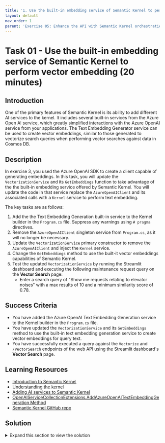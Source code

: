 ```yaml
---
title: '1. Use the built-in embedding service of Semantic Kernel to perform vector embedding'
layout: default
nav_order: 1
parent: 'Exercise 05: Enhance the API with Semantic Kernel orchestration'
---
```


# Task 01 - Use the built-in embedding service of Semantic Kernel to perform vector embedding (20 minutes)

## Introduction

One of the primary features of Semantic Kernel is its ability to add different AI services to the kernel. It includes several built-in services from the Azure Open AI service, which greatly simplified interactions with the Azure OpenAI service from your applications. The Text Embedding Generator service can be used to create vector embeddings, similar to those generated to vectorize search queries when performing vector searches against data in Cosmos DB.

## Description

In exercise 3, you used the Azure OpenAI SDK to create a client capable of generating embeddings. In this task, you will update the `VectorizationService` and its `GetEmbeddings` function to take advantage of the the built-in embedding service offered by Semantic Kernel. You will update the code in that service replace the `AzureOpenAIClient` and its associated calls with a `Kernel` service to perform text embedding.

The key tasks are as follows:

1. Add the the Text Embedding Generation built-in service to the Kernel builder in the `Program.cs` file. Suppress any warnings using `# pragma` directives.
2. Remove the `AzureOpenAIClient` singleton service from `Program.cs`, as it will no longer be necessary.
3. Update the `VectorizationService` primary constructor to remove the `AzureOpenAIClient` and inject the `Kernel` service.
4. Change the `GetEmbeddings` method to use the built-it vector embeddings capabilities of Semantic Kernel.
5. Test the updated `VectorizationService` by running the Streamlit dashboard and executing the following maintenance request query on the **Vector Search** page:
   - Enter a search query of "Show me requests relating to elevator noises" with a max results of 10 and a minimum similarity score of 0.78.

## Success Criteria

- You have added the Azure OpenAI Text Embedding Generation service to the Kernel builder in the `Program.cs` file.
- You have updated the `VectorizationService` and its `GetEmbeddings` method to use the built-in text embedding generation service to create vector embeddings for query text.
- You have successfully executed a query against the `Vectorize` and `/VectorSearch` endpoints of the web API using the Streamlit dashboard's **Vector Search** page.

## Learning Resources

- [Introduction to Semantic Kernel](https://learn.microsoft.com/semantic-kernel/overview/)
- [Understanding the kernel](https://learn.microsoft.com/semantic-kernel/concepts/kernel?pivots=programming-language-csharp)
- [Adding AI services to Semantic Kernel](https://learn.microsoft.com/semantic-kernel/concepts/ai-services/)
- [OpenAIServiceCollectionExtensions.AddAzureOpenAITextEmbeddingGeneration Method](https://learn.microsoft.com/dotnet/api/microsoft.semantickernel.openaiservicecollectionextensions.addazureopenaitextembeddinggeneration?view=semantic-kernel-dotnet)
- [Semantic Kernel GitHub repo](https://github.com/microsoft/semantic-kernel)

## Solution

<details markdown="block">
<summary>Expand this section to view the solution</summary>

- To update the `Program.cs` file to add the built-in `TextEmbeddingGeneration` service:
  - Add `AddAzureOpenAITextEmbeddingGeneration(embeddingDeploymentName, endpoint, key)` to the `Kernel` singleton builder call added in Exercise 2 Task 2 (line 224 of the 0202.MD file).

    ```csharp
    kernelBuilder.AddAzureOpenAITextEmbeddingGeneration(
        deploymentName: builder.Configuration["AzureOpenAI:EmbeddingDeploymentName"]!,
        endpoint: builder.Configuration["AzureOpenAI:Endpoint"]!,
        apiKey: builder.Configuration["AzureOpenAI:ApiKey"]!
    );
    ```

    The code will be underlined by a red squiggly line, indicating an issue.

    The `AddAzureOpenAITextEmbeddingGeneration` feature of Semantic Kernel is flagged for evaluation purposes only at this time, so, you must suppress that issue to be able to use it in the project.
  - To suppress the issue, hover your mouse cursor over the `AddAzureOpenAITextEmbeddingGeneration` function call and select the dropdown in the tooltip icon that appears.
    - In the flyout menu, select **Suppress of configure issues -> Suppress SKEXP0010** and then select **in Source**.

        ![In Program.cs, the tip button for the inserted code is highlighted, and Suppress or configure issues items is highlighted in the flyout menu. Suppress SKEXP0010 and in Source are highlighted in submenus.](../../media/Solution/0501-suppress-issue-in-source.png)

    - This will wrap the code in `#pragma warning disable` and `#pragma warning restore` directives and the final code will look like:

        ```csharp
        #pragma warning disable SKEXP0010 // Type is for evaluation purposes only and is subject to change or removal in future updates. Suppress this diagnostic to proceed.
            kernelBuilder.AddAzureOpenAITextEmbeddingGeneration(
                deploymentName: builder.Configuration["AzureOpenAI:EmbeddingDeploymentName"]!,
                endpoint: builder.Configuration["AzureOpenAI:Endpoint"]!,
                apiKey: builder.Configuration["AzureOpenAI:ApiKey"]!
            );
        #pragma warning restore SKEXP0010 // Type is for evaluation purposes only and is subject to change or removal in future updates. Suppress this diagnostic to proceed.
        ```

- To remove the `AzureOpenAIClient` singleton service from `Program.cs`:
  - In `Program.cs`, locate the line that starts with `builder.Services.AddSingleton<AzureOpenAIClient>` and delete that line and the code block it encapsulates.

- To update the `VectorizationService` primary constructor to remove the `AzureOpenAIClient` and inject the `Kernel` service:
  - Update the library references in the file:
    - Remove the `Azure.AI.OpenAI` using statement.
    - Add the following Semantic Kernel references:

        ```csharp
        using Microsoft.SemanticKernel;
        using Microsoft.SemanticKernel.Embeddings;
        ```

  - Change the primary constructor for the `VectorizationService` to swap out the use of `AzureOpenAIClient` for Semantic Kernel, deleting the injected `AzureOpenAIClient` and replacing it with `Kernel`. The new primary constructor for the class will look like:

    ```csharp
    public class VectorizationService(Kernel kernel, CosmosClient cosmosClient, IConfiguration configuration)
    ```

  - Delete the `_client` class variable and create a new one named `_kernel` with a type of `Kernel`.

    ```csharp
    private readonly Kernel _kernel = kernel;
    ```

- The steps to update the `VectorizationService` to use the built-it vector embeddings capabilities of Semantic Kernel:

  - In the `GetEmbeddings` function:
    - Remove the `embeddingClient` variable, as it is no longer necessary.
    - Replace the call to the embedding client for the built-in `GenerateEmbeddingAsync()` method of Semantic Kernel.

        ```csharp
        // Generate a vector for the provided text.
        var embeddings = await _kernel.GetRequiredService<ITextEmbeddingGenerationService>().GenerateEmbeddingAsync(text);
        ```

    - As you did in the `Program.cs` class, you must supress the issue with the `ITextEmbeddingGenerationService` feature using `# pragma` directives to use it in this class. The final code with look similar to the following:

        ```csharp
        #pragma warning disable SKEXP0010 // Type is for evaluation purposes only and is subject to change or removal in future updates. Suppress this diagnostic to proceed.
            // Generate a vector for the provided text.
            var embeddings = await _kernel.GetRequiredService<ITextEmbeddingGenerationService>().GenerateEmbeddingAsync(text);
        #pragma warning restore SKEXP0010
        ```

    - Update the `vector` variable to handle the different type returned by the `GenerateEmbeddingsAsync` method.

        ```csharp
        // Return the vector embeddings.
        var vector = embeddings.ToArray();
        ```

  - Save the `VectorizationService` file.

- To test the updated `VectorizationService`, start the web API and run the Steamlit dashboard.
  - In Visual Studio Code, open a new terminal window and change the directory to `scr\ContotoSuitesWebAPI`.
  - At the terminal prompt, enter the following command to run the API locally:

    ```bash
    dotnet run
    ```

  - Once the API has started, as indicated by output in the terminal stating `Now listening on: http://localhost:5292`, open a new terminal window in Visual Studio Code, navigating to the `src\ContosoSuitesDashboard` folder, and running the following command to start the Streamlit dashboard:

    ```python
    python -m streamlit run Index.py
    ```

  - Navigate to the **Vector Search** page in the Streamlit dashboard, and then submit the following query for maintenance requests:
    - Enter a search query of "Show me requests relating to elevator noises" with a max results of 10 and a minimum similarity score of 0.78.
  - You should see several results pertaining to elevators and noise, indicating the updates to the API and `VectorizationService` are working correctly.

</details>
